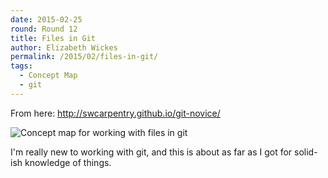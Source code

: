 ```yaml
---
date: 2015-02-25
round: Round 12
title: Files in Git
author: Elizabeth Wickes
permalink: /2015/02/files-in-git/
tags:
  - Concept Map
  - git
---
```

From here: <http://swcarpentry.github.io/git-novice/>

![Concept map for working with files in git](http://i.imgur.com/Suc4R1q.jpg)

I'm really new to working with git, and this is about as far as I got for solid-ish knowledge of things.
